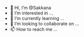 - 👋 Hi, I’m @Sakkana
- 👀 I’m interested in ...
- 🌱 I’m currently learning ...
- 💞️ I’m looking to collaborate on ...
- 📫 How to reach me ...

<!---
Sakkana/Sakkana is a ✨ special ✨ repository because its `README.md` (this file) appears on your GitHub profile.
You can click the Preview link to take a look at your changes.
--->
